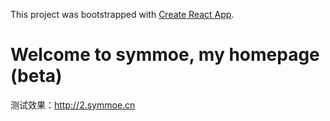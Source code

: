 This project was bootstrapped with [Create React App](https://github.com/facebookincubator/create-react-app).

# Welcome to symmoe, my homepage (beta)

测试效果：http://2.symmoe.cn

